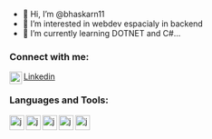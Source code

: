 - 👋 Hi, I’m @bhaskarn11
- 👀 I’m interested in webdev espacialy in backend
- 🌱 I’m currently learning DOTNET and C#...

### Connect with me:
<img align="left" alt="codeSTACKr | LinkedIn" width="22px" src="https://simpleicons.org/icons/linkedin.svg" />[Linkedin](https://linkedin.com/in/bhaskarnar)

### Languages and Tools:
<img align="left" alt="java" width="26px" src="https://simpleicons.org/icons/python.svg" />
<img align="left" alt="java" width="26px" src="https://simpleicons.org/icons/javascript.svg" />
<img align="left" alt="java" width="26px" src="https://simpleicons.org/icons/c.svg" />
<img align="left" alt="java" width="26px" src="https://simpleicons.org/icons/java.svg" />
<img align="left" alt="java" width="26px" src="https://simpleicons.org/icons/git.svg" />

<!---
bhaskarn11/bhaskarn11 is a ✨ special ✨ repository because its `README.md` (this file) appears on your GitHub profile.
You can click the Preview link to take a look at your changes.
--->
